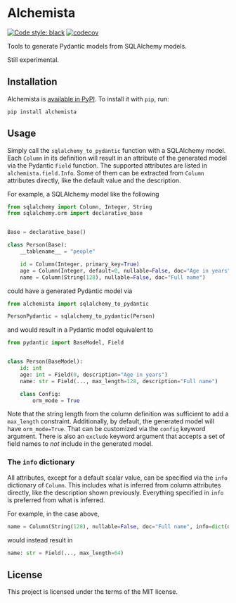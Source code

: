 # Alchemista

[![Code style: black](https://img.shields.io/badge/code%20style-black-000000.svg)](https://github.com/psf/black)
[![codecov](https://codecov.io/gh/ggabriel96/alchemista/branch/main/graph/badge.svg?token=MYXKIH09FJ)](https://codecov.io/gh/ggabriel96/alchemista)

Tools to generate Pydantic models from SQLAlchemy models.

Still experimental.

## Installation

Alchemista is [available in PyPI](https://pypi.org/project/alchemista/).
To install it with `pip`, run:


```shell
pip install alchemista
```

## Usage

Simply call the `sqlalchemy_to_pydantic` function with a SQLAlchemy model.
Each `Column` in its definition will result in an attribute of the generated model via the Pydantic `Field` function.
The supported attributes are listed in `alchemista.field.Info`.
Some of them can be extracted from `Column` attributes directly, like the default value and the description.

For example, a SQLAlchemy model like the following

```python
from sqlalchemy import Column, Integer, String
from sqlalchemy.orm import declarative_base


Base = declarative_base()

class Person(Base):
    __tablename__ = "people"

    id = Column(Integer, primary_key=True)
    age = Column(Integer, default=0, nullable=False, doc="Age in years")
    name = Column(String(128), nullable=False, doc="Full name")
```

could have a generated Pydantic model via

```python
from alchemista import sqlalchemy_to_pydantic

PersonPydantic = sqlalchemy_to_pydantic(Person)
```

and would result in a Pydantic model equivalent to

```python
from pydantic import BaseModel, Field


class Person(BaseModel):
    id: int
    age: int = Field(0, description="Age in years")
    name: str = Field(..., max_length=128, description="Full name")

    class Config:
        orm_mode = True
```

Note that the string length from the column definition was sufficient to add a `max_length` constraint.
Additionally, by default, the generated model will have `orm_mode=True`.
That can be customized via the `config` keyword argument.
There is also an `exclude` keyword argument that accepts a set of field names to _not_ include in the generated model.

### The `info` dictionary

All attributes, except for a default scalar value, can be specified via the `info` dictionary of `Column`.
This includes what is inferred from column attributes directly, like the description shown previously.
Everything specified in `info` is preferred from what is inferred.

For example, in the case above,

```python
name = Column(String(128), nullable=False, doc="Full name", info=dict(description=None, max_length=64))
```

would instead result in

```python
name: str = Field(..., max_length=64)
```

## License

This project is licensed under the terms of the MIT license.
